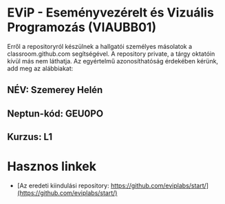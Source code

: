 # EViP - Eseményvezérelt és Vizuális Programozás (VIAUBB01)

Erről a repositoryról készülnek a hallgatói személyes másolatok a classroom.github.com segítségével.
A repository private, a tárgy oktatóin kívül más nem láthatja.
Az egyértelmű azonosíthatóság érdekében kérünk, add meg az alábbiakat:

## NÉV: Szemerey Helén
## Neptun-kód: GEU0PO
## Kurzus: L1

# Hasznos linkek 

- [Az eredeti kiindulási repository: https://github.com/eviplabs/start/](https://github.com/eviplabs/start/)
